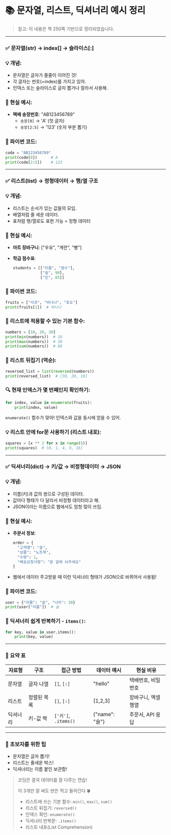 # 📚 문자열, 리스트, 딕셔너리 예시 정리

> 참고: 이 내용은 책 250쪽 기반으로 정리되었습니다.
> 

---

### ✅ 문자열(str) → index[] → 슬라이스[:]

### 💡 개념:

- 문자열은 글자가 줄줄이 이어진 것!
- 각 글자는 번호(=index)를 가지고 있어.
- 인덱스 또는 슬라이스로 글자 뽑거나 잘라서 사용해.

### 🧸 현실 예시:

- **택배 송장번호**: "AB123456789"
    - `송장[0]` → 'A' (첫 글자)
    - `송장[2:5]` → '123' (숫자 부분 뽑기)

### 🧪 파이썬 코드:

```python
code = "AB123456789"
print(code[0])      # A
print(code[2:5])    # 123

```

---

### ✅ 리스트(list) → 정형데이터 → 행/열 구조

### 💡 개념:

- 리스트는 순서가 있는 값들의 모임.
- 배열처럼 줄 세운 데이터.
- 표처럼 행/열로도 표현 가능 = 정형 데이터

### 🧸 현실 예시:

- **마트 장바구니**: ["우유", "계란", "빵"]
- **학급 점수표**:
    
    ```python
    students = [["이름", "점수"],
                ["슬", 90],
                ["진", 85]]
    
    ```
    

### 🧪 파이썬 코드:

```python
fruits = ["사과", "바나나", "포도"]
print(fruits[1])  # 바나나

```

### 🧠 리스트에 적용할 수 있는 기본 함수:

```python
numbers = [10, 20, 30]
print(min(numbers))  # 10
print(max(numbers))  # 30
print(sum(numbers))  # 60

```

### 🔁 리스트 뒤집기 (역순):

```python
reversed_list = list(reversed(numbers))
print(reversed_list)  # [30, 20, 10]

```

### 🔍 현재 인덱스가 몇 번째인지 확인하기:

```python
for index, value in enumerate(fruits):
    print(index, value)

```

`enumerate()` 함수가 맞아! 인덱스와 값을 동시에 얻을 수 있어.

### 💡 리스트 안에 for문 사용하기 (리스트 내포):

```python
squares = [x ** 2 for x in range(5)]
print(squares)  # [0, 1, 4, 9, 16]

```

---

### ✅ 딕셔너리(dict) → 키/값 → 비정형데이터 → JSON

### 💡 개념:

- 이름(키)과 값의 쌍으로 구성된 데이터.
- 값마다 형태가 다 달라서 비정형 데이터라고 해.
- JSON이라는 이름으로 웹에서도 엄청 많이 쓰임.

### 🧸 현실 예시:

- **주문서 정보**:
    
    ```python
    order = {
      "고객명": "슬",
      "상품": "노트북",
      "수량": 1,
      "배송요청사항": "문 앞에 놔주세요"
    }
    
    ```
    
- 웹에서 데이터 주고받을 때 이런 딕셔너리 형태가 JSON으로 바뀌어서 사용됨!

### 🧪 파이썬 코드:

```python
user = {"이름": "슬", "나이": 30}
print(user["이름"])  # 슬

```

### 🔁 딕셔너리 쉽게 반복하기 - `items()`:

```python
for key, value in user.items():
    print(key, value)

```

---

### 🔄 요약 표

| 자료형 | 구조 | 접근 방법 | 데이터 예시 | 현실 비유 |
| --- | --- | --- | --- | --- |
| 문자열 | 글자 나열 | `[]`, `[:]` | "hello" | 택배번호, 비밀번호 |
| 리스트 | 정렬된 목록 | `[]`, `[:]` | [1,2,3] | 장바구니, 엑셀 행열 |
| 딕셔너리 | 키-값 짝 | `['키']`, `.items()` | {"name": "슬"} | 주문서, API 응답 |

---

### 🌱 초보자를 위한 팁

- 문자열은 글자 뽑기!
- 리스트는 줄세운 박스!
- 딕셔너리는 이름 붙인 보관함!

> 코딩은 결국 데이터를 잘 다루는 연습!
> 
> 
> 이 3개만 잘 써도 반은 먹고 들어간다 🍀
> 
> - 리스트에 쓰는 기본 함수: `min()`, `max()`, `sum()`
> - 리스트 뒤집기: `reversed()`
> - 인덱스 확인: `enumerate()`
> - 딕셔너리 반복문: `.items()`
> - 리스트 내포(List Comprehension)